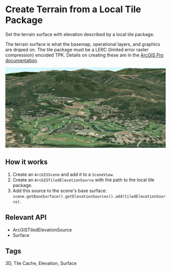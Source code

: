 # Create Terrain from a Local Tile Package

Set the terrain surface with elevation described by a local tile package.

The terrain surface is what the basemap, operational layers, and graphics are draped on. The tile package must be a LERC (limited error raster compression) encoded TPK. Details on creating these are in the <a href="https://pro.arcgis.com/en/pro-app/help/sharing/overview/tile-package.htm">ArcGIS Pro documentation</a>.

![](CreateTerrainSurfaceFromLocalTilePackage.png)

## How it works

  1. Create an `ArcGISScene` and add it to a `SceneView`.
  2. Create an `ArcGISTiledElevationSource` with the path to the local tile package.
  3. Add this source to the scene's base surface: `scene.getBaseSurface().getElevationSources().add(tiledElevationSource)`.


## Relevant API

*   ArcGISTiledElevationSource
*   Surface


<h2 id="tags">Tags</h2>
3D, Tile Cache, Elevation, Surface
